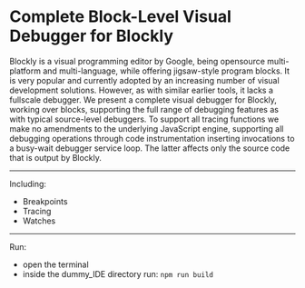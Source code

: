 # Complete Block-Level Visual Debugger for Blockly

Blockly is a visual programming editor by Google, being opensource multi-platform and multi-language, while offering jigsaw-style program
blocks. It is very popular and currently adopted by an increasing number of visual development solutions. However, as with similar earlier 
tools, it lacks a fullscale debugger. We present a complete visual debugger for Blockly, working over blocks, supporting the full range of 
debugging features as with typical source-level debuggers. To support all tracing functions we make no amendments to the underlying JavaScript 
engine, supporting all debugging operations through code instrumentation inserting invocations to a busy-wait debugger service loop. The latter
affects only the source code that is output by Blockly.
___

Including:
- Breakpoints
- Tracing
- Watches
___

Run: 
- open the terminal 
- inside the dummy_IDE directory run: ``npm run build``